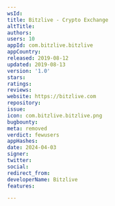 ```yaml
---
wsId: 
title: Bitzlive - Crypto Exchange
altTitle: 
authors: 
users: 10
appId: com.bitzlive.bitzlive
appCountry: 
released: 2019-08-12
updated: 2019-08-13
version: '1.0'
stars: 
ratings: 
reviews: 
website: https://bitzlive.com
repository: 
issue: 
icon: com.bitzlive.bitzlive.png
bugbounty: 
meta: removed
verdict: fewusers
appHashes: 
date: 2024-04-03
signer: 
twitter: 
social: 
redirect_from: 
developerName: Bitzlive
features: 

---
```


